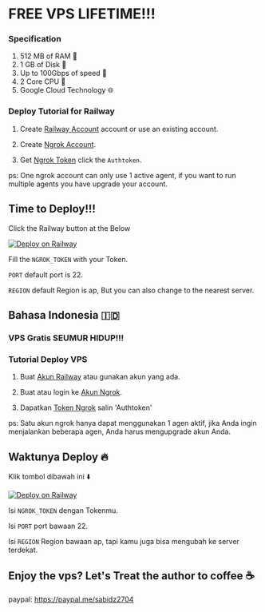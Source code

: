 # FREE VPS LIFETIME!!!

### Specification 
1. 512 MB of RAM 💽
2. 1 GB of Disk 💾
3. Up to 100Gbps of speed 🚀
4. 2 Core CPU 🚥
5. Google Cloud Technology 🌐

### Deploy Tutorial for Railway

1. Create [Railway Account](https://railway.com/?referralCode=HdHKd-) account or use an existing account.

2. Create [Ngrok Account](https://dashboard.ngrok.com/).

3. Get [Ngrok Token](https://dashboard.ngrok.com/auth) click the `Authtoken`.

ps: One ngrok account can only use 1 active agent, if you want to run multiple agents you have upgrade your account.

## Time to Deploy!!!

Click the Railway button at the Below 

[![Deploy on Railway](https://railway.app/button.svg)](https://railway.app/new/template/BzFWCH?referralCode=dG01iI)

Fill the `NGROK_TOKEN` with your Token.

`PORT` default port is 22.

`REGION` default Region is ap, But you can also change to the nearest server.

## Bahasa Indonesia 🇮🇩

### VPS Gratis SEUMUR HIDUP!!!

### Tutorial Deploy VPS
1. Buat [Akun Railway](https://railway.com/?referralCode=HdHKd-) atau gunakan akun yang ada.

2. Buat atau login ke [Akun Ngrok](https://dashboard.ngrok.com/).

3. Dapatkan [Token Ngrok](https://dashboard.ngrok.com/auth) salin 'Authtoken'

ps: Satu akun ngrok hanya dapat menggunakan 1 agen aktif, jika Anda ingin menjalankan beberapa agen, Anda harus mengupgrade akun Anda.

## Waktunya Deploy 🔥
Klik tombol dibawah ini ⬇️

[![Deploy on Railway](https://railway.app/button.svg)](https://railway.app/new/template/BzFWCH?referralCode=dG01iI)

Isi ```NGROK_TOKEN``` dengan Tokenmu.

Isi `PORT` port bawaan 22.

Isi `REGION` Region bawaan ap, tapi kamu juga bisa mengubah ke server terdekat.

## Enjoy the vps? Let's Treat the author to coffee ☕

paypal: https://paypal.me/sabidz2704
